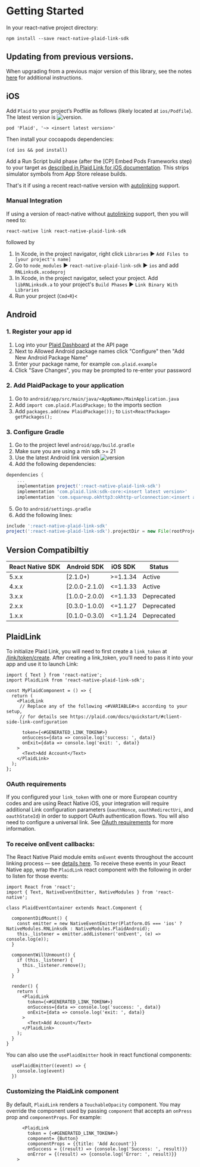# Getting Started

In your react-native project directory:

```
npm install --save react-native-plaid-link-sdk
```

## Updating from previous versions.

When upgrading from a previous major version of this library, see the notes [here](./upgrade_notes) for additional instructions.

## iOS

Add `Plaid` to your project’s Podfile as follows (likely located at `ios/Podfile`). The latest version is ![version](https://img.shields.io/cocoapods/v/Plaid).

```
pod 'Plaid', '~> <insert latest version>'
```

Then install your cocoapods dependencies:

```
(cd ios && pod install)
```

Add a Run Script build phase (after the [CP] Embed Pods Frameworks step) to your target as [described in Plaid Link for iOS documentation](https://plaid.com/docs/link/ios/#add-run-script). This strips simulator symbols from App Store release builds.

That's it if using a recent react-native version with [autolinking](https://github.com/react-native-community/cli/blob/master/docs/autolinking.md) support.

### Manual Integration

If using a version of react-native without [autolinking](https://github.com/react-native-community/cli/blob/master/docs/autolinking.md) support, then you will need to:

```
react-native link react-native-plaid-link-sdk
```

followed by

1. In Xcode, in the project navigator, right click `Libraries` ▶ `Add Files to [your project's name]`
2. Go to `node_modules` ▶ `react-native-plaid-link-sdk` ▶ `ios` and add `RNLinksdk.xcodeproj`
3. In Xcode, in the project navigator, select your project. Add `libRNLinksdk.a` to your project's `Build Phases` ▶ `Link Binary With Libraries`
4. Run your project (`Cmd+R`)<

## Android
### 1. Register your app id
1. Log into your [Plaid Dashboard](https://dashboard.plaid.com/team/api) at the API page
2. Next to Allowed Android package names click "Configure" then "Add New Android Package Name"
3. Enter your package name, for example `com.plaid.example`
4. Click "Save Changes", you may be prompted to re-enter your password

### 2. Add PlaidPackage to your application
1. Go to `android/app/src/main/java/<AppName>/MainApplication.java`
2. Add `import com.plaid.PlaidPackage;` to the imports section
3. Add `packages.add(new PlaidPackage());` to `List<ReactPackage> getPackages();`

### 3. Configure Gradle
1. Go to the project level `android/app/build.gradle`
2. Make sure you are using a min sdk >= 21
3. Use the latest Android link version ![version](https://img.shields.io/bintray/v/plaid/link-android/com.plaid.link)
4. Add the following dependencies:

```groovy
dependencies {
    ...
    implementation project(':react-native-plaid-link-sdk')
    implementation 'com.plaid.link:sdk-core:<insert latest version>'
    implementation 'com.squareup.okhttp3:okhttp-urlconnection:<insert at least version 4.x>'
```

5. Go to `android/settings.gradle`
6. Add the following lines:

```groovy
include ':react-native-plaid-link-sdk'
project(':react-native-plaid-link-sdk').projectDir = new File(rootProject.projectDir, '../node_modules/react-native-plaid-link-sdk/android')
```

## Version Compatibiltiy
| React Native SDK | Android SDK | iOS SDK | Status |
|---|---|---|---|
| 5.x.x | [2.1.0+)      | >=1.1.34 | Active |
| 4.x.x | [2.0.0-2.1.0) | <=1.1.33 | Active |
| 3.x.x | [1.0.0-2.0.0) | <=1.1.33 |  Deprecated |
| 2.x.x | [0.3.0-1.0.0) | <=1.1.27 |  Deprecated |
| 1.x.x | [0.1.0-0.3.0) | <=1.1.24 |  Deprecated |

## PlaidLink

To initialize Plaid Link, you will need to first create a `link_token` at [/link/token/create](https://plaid.com/docs/#create-link-token).
After creating a link_token, you'll need to pass it into your app and use it to launch Link:

```
import { Text } from 'react-native';
import PlaidLink from 'react-native-plaid-link-sdk';
 
const MyPlaidComponent = () => {
  return (
    <PlaidLink
     // Replace any of the following <#VARIABLE#>s according to your setup,
     // for details see https://plaid.com/docs/quickstart/#client-side-link-configuration
 
      token={<#GENERATED_LINK_TOKEN#>}
      onSuccess={data => console.log('success: ', data)}
      onExit={data => console.log('exit: ', data)}
    >
      <Text>Add Account</Text>
    </PlaidLink>
  );
};
```

### OAuth requirements

If you configured your `link_token` with one or more European country codes and are using React Native iOS, your integration will require additional Link configuration parameters (`oauthNonce`, `oauthRedirectUri`, and `oauthStateId`) in order to support OAuth authentication flows. You will also need to configure a universal link. See [OAuth requirements](https://plaid.com/docs/#oauth) for more information.

### To receive onEvent callbacks:

The React Native Plaid module emits `onEvent` events throughout the account linking process — see [details here](https://plaid.com/docs/#onevent-callback). To receive these events in your React Native app, wrap the `PlaidLink` react component with the following in order to listen for those events:

```
import React from 'react';
import { Text, NativeEventEmitter, NativeModules } from 'react-native';
 
class PlaidEventContainer extends React.Component {
 
  componentDidMount() {
    const emitter = new NativeEventEmitter(Platform.OS === 'ios' ? NativeModules.RNLinksdk : NativeModules.PlaidAndroid);
    this._listener = emitter.addListener('onEvent', (e) => console.log(e));
  }
 
  componentWillUnmount() {
    if (this._listener) {
      this._listener.remove();
    }
  }
 
  render() {
    return (
      <PlaidLink
        token={<#GENERATED_LINK_TOKEN#>}
        onSuccess={data => console.log('success: ', data)}
        onExit={data => console.log('exit: ', data)}
      >
        <Text>Add Account</Text>
      </PlaidLink>
    );
  }
}
```

You can also use the `usePlaidEmitter` hook in react functional components:

```
  usePlaidEmitter((event) => {
    console.log(event)
  })
```

### Customizing the PlaidLink component

By default, `PlaidLink` renders a `TouchableOpacity` component. You may override the component used by passing `component` that accepts an `onPress` prop and `componentProps`. For example:

```
      <PlaidLink
        token = {<#GENERATED_LINK_TOKEN#>}
        component= {Button}
        componentProps = {{title: 'Add Account'}}
        onSuccess = {(result) => {console.log('Success: ', result)}}
        onError = {(result) => {console.log('Error: ', result)}}
    >
```
